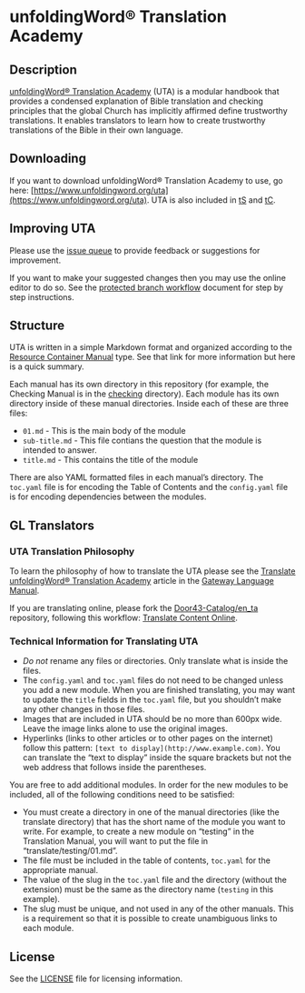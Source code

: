 # unfoldingWord® Translation Academy

## Description

[unfoldingWord® Translation Academy](https://www.unfoldingword.org/uta) (UTA) is a modular handbook that provides a condensed explanation of Bible translation and checking principles that the global Church has implicitly affirmed define trustworthy translations. It enables translators to learn how to create trustworthy translations of the Bible in their own language.

## Downloading

If you want to download unfoldingWord® Translation Academy to use, go here: [https://www.unfoldingword.org/uta](https://www.unfoldingword.org/uta). UTA is also included in [tS](http://ufw.io/ts) and [tC](http://ufw.io/tc).

## Improving UTA

Please use the [issue queue](https://git.door43.org/unfoldingWord/en_ta/issues) to provide feedback or suggestions for improvement.

If you want to make your suggested changes then you may use the online editor to do so. See the [protected branch workflow](https://forum.ccbt.bible/t/protected-branch-workflow/76) document for step by step instructions.

## Structure

UTA is written in a simple Markdown format and organized according to the [Resource Container Manual](https://resource-container.readthedocs.io/en/latest/container_types.html#manual-man) type.  See that link for more information but here is a quick summary.

Each manual has its own directory in this repository (for example, the Checking Manual is in the [checking](https://git.door43.org/unfoldingWord/en_ta/src/branch/master/checking) directory). Each module has its own directory inside of these manual directories. Inside each of these are three files:

* `01.md` - This is the main body of the module
* `sub-title.md` - This file contians the question that the module is intended to answer.
* `title.md` - This contains the title of the module

There are also YAML formatted files in each manual’s directory.  The `toc.yaml` file is for encoding the Table of Contents and the `config.yaml` file is for encoding dependencies between the modules.

## GL Translators

### UTA Translation Philosophy

To learn the philosophy of how to translate the UTA please see the [Translate unfoldingWord® Translation Academy](http://gl-manual.readthedocs.io/en/latest/gl_translation.html#translating-translationacademy) article in the [Gateway Language Manual](http://gl-manual.readthedocs.io/).

If you are translating online, please fork the [Door43-Catalog/en_ta](https://git.door43.org/Door43-Catalog/en_ta) repository, following this workflow: [Translate Content Online](https://forum.ccbt.bible/t/translate-content-online/75).

### Technical Information for Translating UTA

* *Do not* rename any files or directories.  Only translate what is inside the files.
* The `config.yaml` and `toc.yaml` files do not need to be changed unless you add a new module. When you are finished translating, you may want to update the `title` fields in the `toc.yaml` file, but you shouldn’t make any other changes in those files.
* Images that are included in UTA should be no more than 600px wide. Leave the image links alone to use the original images.
* Hyperlinks (links to other articles or to other pages on the internet) follow this pattern: `[text to display](http://www.example.com)`. You can translate the “text to display” inside the square brackets but not the web address that follows inside the parentheses.

You are free to add additional modules. In order for the new modules to be included, all of the following conditions need to be satisfied:

* You must create a directory in one of the manual directories (like the translate directory) that has the short name of the module you want to write.  For example, to create a new module on “testing” in the Translation Manual, you will want to put the file in “translate/testing/01.md”.
* The file must be included in the table of contents, `toc.yaml` for the appropriate manual.
* The value of the slug in the `toc.yaml` file and the directory (without the extension) must be the same as the directory name (`testing` in this example).
* The slug must be unique, and not used in any of the other manuals. This is a requirement so that it is possible to create unambiguous links to each module.

## License

See the [LICENSE](https://git.door43.org/unfoldingWord/en_ta/src/branch/master/LICENSE.md) file for licensing information.